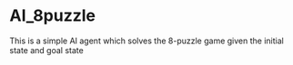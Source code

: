 # AI_8puzzle
This is a simple AI agent which solves the 8-puzzle game given the initial state and goal state
